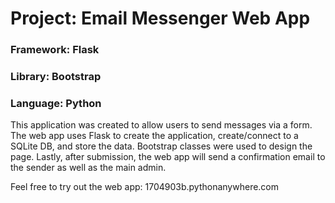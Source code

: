 # Project: Email Messenger Web App

### Framework: Flask
### Library: Bootstrap
### Language: Python

This application was created to allow users to send messages via a form. 
The web app uses Flask to create the application, create/connect to a SQLite DB, and store the data. 
Bootstrap classes were used to design the page. 
Lastly, after submission, the web app will send a confirmation email to the sender as well as the main admin.

Feel free to try out the web app: 1704903b.pythonanywhere.com

